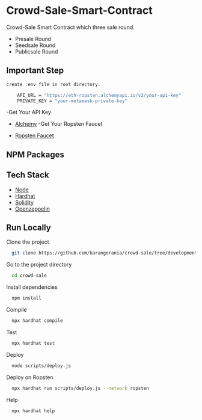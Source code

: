 # Crowd-Sale-Smart-Contract

Crowd-Sale Smart Contract which three sale round.

- Presale Round
- Seedsale Round
- Publicsale Round

## Important Step

```bash
create .env file in root directory.
```

```bash
    API_URL = "https://eth-ropsten.alchemyapi.io/v2/your-api-key"
    PRIVATE_KEY = "your-metamask-private-key"
```

-Get Your API Key

- [Alchemy](https://alchemy.com/?r=36af7883c4699196)
  -Get Your Ropsten Faucet

- [Ropsten Faucet](https://github.com/matiassingers/awesome-readme)

## NPM Packages

## Tech Stack

- [Node](https://nodejs.org/en/)
- [Hardhat](https://hardhat.org/)
- [Solidity](https://docs.soliditylang.org/)
- [Openzeppelin](https://openzeppelin.com/)

## Run Locally

Clone the project

```bash
  git clone https://github.com/karangorania/crowd-sale/tree/development
```

Go to the project directory

```bash
  cd crowd-sale
```

Install dependencies

```bash
  npm install
```

Compile

```bash
  npx hardhat compile
```

Test

```bash
  npx hardhat test
```

Deploy

```bash
  node scripts/deploy.js
```

Deploy on Ropsten

```bash
  npx hardhat run scripts/deploy.js --network ropsten
```

Help

```bash
  npx hardhat help
```
